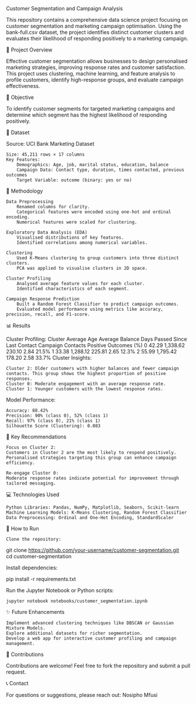 Customer Segmentation and Campaign Analysis

This repository contains a comprehensive data science project focusing on customer segmentation and marketing campaign optimisation. Using the bank-full.csv dataset, the project identifies distinct customer clusters and evaluates their likelihood of responding positively to a marketing campaign.

📜 Project Overview

Effective customer segmentation allows businesses to design personalised marketing strategies, improving response rates and customer satisfaction. This project uses clustering, machine learning, and feature analysis to profile customers, identify high-response groups, and evaluate campaign effectiveness.

🎯 Objective

To identify customer segments for targeted marketing campaigns and determine which segment has the highest likelihood of responding positively.

📂 Dataset

Source: UCI Bank Marketing Dataset

    Size: 45,211 rows × 17 columns
    Key Features:
        Demographics: Age, job, marital status, education, balance
        Campaign Data: Contact type, duration, times contacted, previous outcomes
        Target Variable: outcome (binary: yes or no)

🔧 Methodology

    Data Preprocessing
        Renamed columns for clarity.
        Categorical features were encoded using one-hot and ordinal encoding.
        Numerical features were scaled for clustering.

    Exploratory Data Analysis (EDA)
        Visualised distributions of key features.
        Identified correlations among numerical variables.

    Clustering
        Used K-Means clustering to group customers into three distinct clusters.
        PCA was applied to visualise clusters in 2D space.

    Cluster Profiling
        Analysed average feature values for each cluster.
        Identified characteristics of each segment.

    Campaign Response Prediction
        Built a Random Forest Classifier to predict campaign outcomes.
        Evaluated model performance using metrics like accuracy, precision, recall, and F1-score.


📊 Results

Cluster Profiling:
Cluster	Average Age	Average Balance	Days Passed Since Last Contact	Campaign Contacts	Positive Outcomes (%)
0	42.29	1,338.62	230.10	2.84	21.5%
1	33.38	1,288.12	225.81	2.65	12.3%
2	55.99	1,795.42	178.20	2.58	33.7%
Cluster Insights:

    Cluster 2: Older customers with higher balances and fewer campaign contacts. This group shows the highest proportion of positive responses.
    Cluster 0: Moderate engagement with an average response rate.
    Cluster 1: Younger customers with the lowest response rates.

Model Performance:

    Accuracy: 88.42%
    Precision: 90% (class 0), 52% (class 1)
    Recall: 97% (class 0), 21% (class 1)
    Silhouette Score (Clustering): 0.083

📌 Key Recommendations

    Focus on Cluster 2:
    Customers in Cluster 2 are the most likely to respond positively. Personalised strategies targeting this group can enhance campaign efficiency.

    Re-engage Cluster 0:
    Moderate response rates indicate potential for improvement through tailored messaging.

💻 Technologies Used

    Python Libraries: Pandas, NumPy, Matplotlib, Seaborn, Scikit-learn
    Machine Learning Models: K-Means Clustering, Random Forest Classifier
    Data Preprocessing: Ordinal and One-Hot Encoding, StandardScaler

🚀 How to Run

    Clone the repository:

git clone https://github.com/your-username/customer-segmentation.git  
cd customer-segmentation  

Install dependencies:

pip install -r requirements.txt  

Run the Jupyter Notebook or Python scripts:

    jupyter notebook notebooks/customer_segmentation.ipynb  

✨ Future Enhancements

    Implement advanced clustering techniques like DBSCAN or Gaussian Mixture Models.
    Explore additional datasets for richer segmentation.
    Develop a web app for interactive customer profiling and campaign management.

🤝 Contributions

Contributions are welcome! Feel free to fork the repository and submit a pull request.

📞 Contact

For questions or suggestions, please reach out:
Nosipho Mfusi
